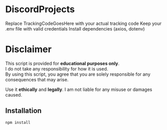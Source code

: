 # DiscordProjects
Replace TrackingCodeGoesHere with your actual tracking code
Keep your .env file with valid credentials
Install dependencies (axios, dotenv)

# Disclaimer

This script is provided for **educational purposes only**.  
I do not take any responsibility for how it is used.  
By using this script, you agree that you are solely responsible for any consequences that may arise.  

Use it **ethically** and **legally**. I am not liable for any misuse or damages caused.  

## Installation
```bash
npm install
